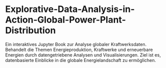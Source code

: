 # Explorative-Data-Analysis-in-Action-Global-Power-Plant-Distribution
Ein interaktives Jupyter Book zur Analyse globaler Kraftwerksdaten. Behandelt die Themen Energieproduktion, Kraftwerke und erneuerbare Energien durch datengetriebene Analysen und Visualisierungen. Ziel ist es, datenbasierte Einblicke in die globale Energielandschaft zu ermöglichen.
